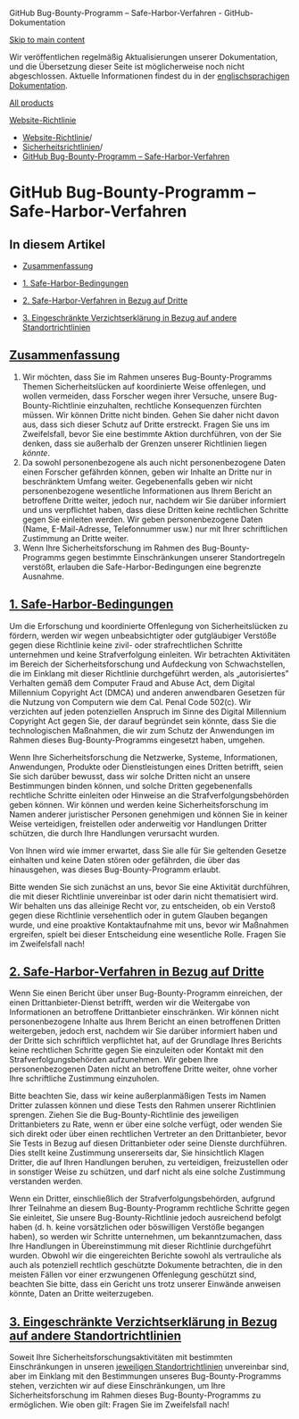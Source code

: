 GitHub Bug-Bounty-Programm – Safe-Harbor-Verfahren - GitHub-Dokumentation

[Skip to main content](#main-content)

Wir veröffentlichen regelmäßig Aktualisierungen unserer Dokumentation, und die Übersetzung dieser Seite ist möglicherweise noch nicht abgeschlossen. Aktuelle Informationen findest du in der [englischsprachigen Dokumentation](/en).

[All products](/de)

[Website-Richtlinie](/de/site-policy)

* [Website-Richtlinie](/de/site-policy)/
* [Sicherheitsrichtlinien](/de/site-policy/security-policies)/
* [GitHub Bug-Bounty-Programm – Safe-Harbor-Verfahren](/de/site-policy/security-policies/github-bug-bounty-program-legal-safe-harbor)

GitHub Bug-Bounty-Programm – Safe-Harbor-Verfahren
==========

In diesem Artikel
----------

* [Zusammenfassung](#summary)

* [1. Safe-Harbor-Bedingungen](#1-safe-harbor-terms)

* [2. Safe-Harbor-Verfahren in Bezug auf Dritte](#2-third-party-safe-harbor)

* [3. Eingeschränkte Verzichtserklärung in Bezug auf andere Standortrichtlinien](#3-limited-waiver-of-other-site-polices)

[Zusammenfassung](#summary)
----------

1. Wir möchten, dass Sie im Rahmen unseres Bug-Bounty-Programms Themen Sicherheitslücken auf koordinierte Weise offenlegen, und wollen vermeiden, dass Forscher wegen ihrer Versuche, unsere Bug-Bounty-Richtlinie einzuhalten, rechtliche Konsequenzen fürchten müssen. Wir können Dritte nicht binden. Gehen Sie daher nicht davon aus, dass sich dieser Schutz auf Dritte erstreckt. Fragen Sie uns im Zweifelsfall, bevor Sie eine bestimmte Aktion durchführen, von der Sie denken, dass sie außerhalb der Grenzen unserer Richtlinien liegen *könnte*.
2. Da sowohl personenbezogene als auch nicht personenbezogene Daten einen Forscher gefährden können, geben wir Inhalte an Dritte nur in beschränktem Umfang weiter. Gegebenenfalls geben wir nicht personenbezogene wesentliche Informationen aus Ihrem Bericht an betroffene Dritte weiter, jedoch nur, nachdem wir Sie darüber informiert und uns verpflichtet haben, dass diese Dritten keine rechtlichen Schritte gegen Sie einleiten werden. Wir geben personenbezogene Daten (Name, E-Mail-Adresse, Telefonnummer usw.) nur mit Ihrer schriftlichen Zustimmung an Dritte weiter.
3. Wenn Ihre Sicherheitsforschung im Rahmen des Bug-Bounty-Programms gegen bestimmte Einschränkungen unserer Standortregeln verstößt, erlauben die Safe-Harbor-Bedingungen eine begrenzte Ausnahme.

[1. Safe-Harbor-Bedingungen](#1-safe-harbor-terms)
----------

Um die Erforschung und koordinierte Offenlegung von Sicherheitslücken zu fördern, werden wir wegen unbeabsichtigter oder gutgläubiger Verstöße gegen diese Richtlinie keine zivil- oder strafrechtlichen Schritte unternehmen und keine Strafverfolgung einleiten. Wir betrachten Aktivitäten im Bereich der Sicherheitsforschung und Aufdeckung von Schwachstellen, die im Einklang mit dieser Richtlinie durchgeführt werden, als „autorisiertes” Verhalten gemäß dem Computer Fraud and Abuse Act, dem Digital Millennium Copyright Act (DMCA) und anderen anwendbaren Gesetzen für die Nutzung von Computern wie dem Cal. Penal Code 502(c). Wir verzichten auf jeden potenziellen Anspruch im Sinne des Digital Millennium Copyright Act gegen Sie, der darauf begründet sein könnte, dass Sie die technologischen Maßnahmen, die wir zum Schutz der Anwendungen im Rahmen dieses Bug-Bounty-Programms eingesetzt haben, umgehen.

Wenn Ihre Sicherheitsforschung die Netzwerke, Systeme, Informationen, Anwendungen, Produkte oder Dienstleistungen eines Dritten betrifft, seien Sie sich darüber bewusst, dass wir solche Dritten nicht an unsere Bestimmungen binden können, und solche Dritten gegebenenfalls rechtliche Schritte einleiten oder Hinweise an die Strafverfolgungsbehörden geben können. Wir können und werden keine Sicherheitsforschung im Namen anderer juristischer Personen genehmigen und können Sie in keiner Weise verteidigen, freistellen oder anderweitig vor Handlungen Dritter schützen, die durch Ihre Handlungen verursacht wurden.

Von Ihnen wird wie immer erwartet, dass Sie alle für Sie geltenden Gesetze einhalten und keine Daten stören oder gefährden, die über das hinausgehen, was dieses Bug-Bounty-Programm erlaubt.

Bitte wenden Sie sich zunächst an uns, bevor Sie eine Aktivität durchführen, die mit dieser Richtlinie unvereinbar ist oder darin nicht thematisiert wird. Wir behalten uns das alleinige Recht vor, zu entscheiden, ob ein Verstoß gegen diese Richtlinie versehentlich oder in gutem Glauben begangen wurde, und eine proaktive Kontaktaufnahme mit uns, bevor wir Maßnahmen ergreifen, spielt bei dieser Entscheidung eine wesentliche Rolle. Fragen Sie im Zweifelsfall nach!

[2. Safe-Harbor-Verfahren in Bezug auf Dritte](#2-third-party-safe-harbor)
----------

Wenn Sie einen Bericht über unser Bug-Bounty-Programm einreichen, der einen Drittanbieter-Dienst betrifft, werden wir die Weitergabe von Informationen an betroffene Drittanbieter einschränken. Wir können nicht personenbezogene Inhalte aus Ihrem Bericht an einen betroffenen Dritten weitergeben, jedoch erst, nachdem wir Sie darüber informiert haben und der Dritte sich schriftlich verpflichtet hat, auf der Grundlage Ihres Berichts keine rechtlichen Schritte gegen Sie einzuleiten oder Kontakt mit den Strafverfolgungsbehörden aufzunehmen. Wir geben Ihre personenbezogenen Daten nicht an betroffene Dritte weiter, ohne vorher Ihre schriftliche Zustimmung einzuholen.

Bitte beachten Sie, dass wir keine außerplanmäßigen Tests im Namen Dritter zulassen können und diese Tests den Rahmen unserer Richtlinien sprengen. Ziehen Sie die Bug-Bounty-Richtlinie des jeweiligen Drittanbieters zu Rate, wenn er über eine solche verfügt, oder wenden Sie sich direkt oder über einen rechtlichen Vertreter an den Drittanbieter, bevor Sie Tests in Bezug auf diesen Drittanbieter oder seine Dienste durchführen. Dies stellt keine Zustimmung unsererseits dar, Sie hinsichtlich Klagen Dritter, die auf Ihren Handlungen beruhen, zu verteidigen, freizustellen oder in sonstiger Weise zu schützen, und darf nicht als eine solche Zustimmung verstanden werden.

Wenn ein Dritter, einschließlich der Strafverfolgungsbehörden, aufgrund Ihrer Teilnahme an diesem Bug-Bounty-Programm rechtliche Schritte gegen Sie einleitet, Sie unsere Bug-Bounty-Richtlinie jedoch ausreichend befolgt haben (d. h. keine vorsätzlichen oder böswilligen Verstöße begangen haben), so werden wir Schritte unternehmen, um bekanntzumachen, dass Ihre Handlungen in Übereinstimmung mit dieser Richtlinie durchgeführt wurden. Obwohl wir die eingereichten Berichte sowohl als vertrauliche als auch als potenziell rechtlich geschützte Dokumente betrachten, die in den meisten Fällen vor einer erzwungenen Offenlegung geschützt sind, beachten Sie bitte, dass ein Gericht uns trotz unserer Einwände anweisen könnte, Daten an Dritte weiterzugeben.

[3. Eingeschränkte Verzichtserklärung in Bezug auf andere Standortrichtlinien](#3-limited-waiver-of-other-site-polices)
----------

Soweit Ihre Sicherheitsforschungsaktivitäten mit bestimmten Einschränkungen in unseren [jeweiligen Standortrichtlinien](/de/site-policy) unvereinbar sind, aber im Einklang mit den Bestimmungen unseres Bug-Bounty-Programms stehen, verzichten wir auf diese Einschränkungen, um Ihre Sicherheitsforschung im Rahmen dieses Bug-Bounty-Programms zu ermöglichen. Wie oben gilt: Fragen Sie im Zweifelsfall nach!
